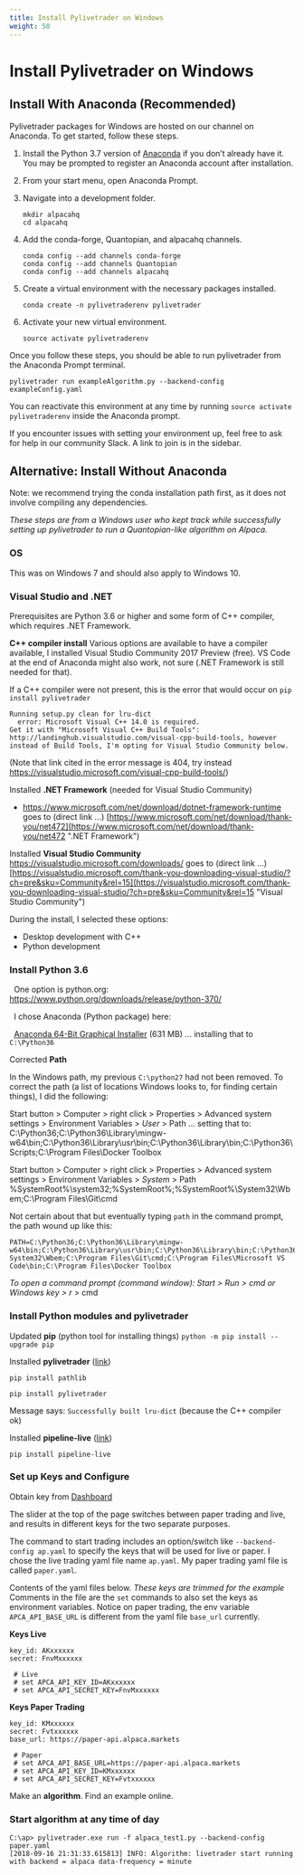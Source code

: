```yaml
---
title: Install Pylivetrader on Windows
weight: 50
---
```

# Install Pylivetrader on Windows
## Install With Anaconda (Recommended)

Pylivetrader packages for Windows are hosted on our channel on Anaconda. To get started, follow these steps.

1. Install the Python 3.7 version of [Anaconda](https://www.anaconda.com/download/#windows) if you don’t already have it. You may be prompted to register an Anaconda account after installation.
2. From your start menu, open Anaconda Prompt.
3. Navigate into a development folder.

    ```
    mkdir alpacahq
    cd alpacahq
    ```

4. Add the conda-forge, Quantopian, and alpacahq channels.

    ```
    conda config --add channels conda-forge
    conda config --add channels Quantopian
    conda config --add channels alpacahq
    ```

5. Create a virtual environment with the necessary packages installed.

    ```
    conda create -n pylivetraderenv pylivetrader
    ```

6. Activate your new virtual environment.

    ```
    source activate pylivetraderenv
    ```

Once you follow these steps, you should be able to run pylivetrader from the Anaconda Prompt terminal.
```
pylivetrader run exampleAlgorithm.py --backend-config exampleConfig.yaml
```
You can reactivate this environment at any time by running `source activate pylivetraderenv` inside the Anaconda prompt.

If you encounter issues with setting your environment up, feel free to ask for help in our community Slack. A link to join is in the sidebar.

## Alternative: Install Without Anaconda

Note: we recommend trying the conda installation path first, as it does not involve compiling any dependencies.

*These steps are from a Windows user who kept track while successfully setting up pylivetrader to run a Quantopian-like algorithm on Alpaca.*

### OS
This was on Windows 7 and should also apply to Windows 10.

### Visual Studio and .NET
Prerequisites are Python 3.6 or higher and some form of C++ compiler, which requires .NET Framework.

**C++ compiler install**
Various options are available to have a compiler available, I installed Visual Studio Community 2017 Preview (free).
VS Code at the end of Anaconda might also work, not sure (.NET Framework is still needed for that).

If a C++ compiler were not present, this is the error that would occur on `pip install pylivetrader`

```
Running setup.py clean for lru-dict
  error: Microsoft Visual C++ 14.0 is required.
Get it with "Microsoft Visual C++ Build Tools":
http://landinghub.visualstudio.com/visual-cpp-build-tools, however instead of Build Tools, I'm opting for Visual Studio Community below.
```

(Note that link cited in the error message is 404, try instead https://visualstudio.microsoft.com/visual-cpp-build-tools/)

Installed **.NET Framework** (needed for Visual Studio Community)

- https://www.microsoft.com/net/download/dotnet-framework-runtime goes to (direct link ...)
[https://www.microsoft.com/net/download/thank-you/net472](https://www.microsoft.com/net/download/thank-you/net472 ".NET Framework")

Installed **Visual Studio Community**
https://visualstudio.microsoft.com/downloads/ goes to (direct link ...)
[https://visualstudio.microsoft.com/thank-you-downloading-visual-studio/?ch=pre&sku=Community&rel=15](https://visualstudio.microsoft.com/thank-you-downloading-visual-studio/?ch=pre&sku=Community&rel=15 "Visual Studio Community")

During the install, I selected these options:

- Desktop development with C++
- Python development

### Install Python 3.6

  One option is python.org: https://www.python.org/downloads/release/python-370/

  I chose Anaconda (Python package) here:

  [Anaconda 64-Bit Graphical Installer](https://repo.anaconda.com/archive/Anaconda3-5.2.0-Windows-x86_64.exe "Anaconda") (631 MB) ... installing that to `C:\Python36`

Corrected **Path**

In the Windows path, my previous `C:\python27` had not been removed. To correct the path (a list of locations Windows looks to, for finding certain things), I did the following:

Start button > Computer > right click > Properties > Advanced system settings > Environment Variables > *User* > Path
... setting that to:
C:\Python36;C:\Python36\Library\mingw-w64\bin;C:\Python36\Library\usr\bin;C:\Python36\Library\bin;C:\Python36\Scripts;C:\Program Files\Docker Toolbox

Start button > Computer > right click > Properties > Advanced system settings > Environment Variables > *System* > Path
%SystemRoot%\system32;%SystemRoot%;%SystemRoot%\System32\Wbem;C:\Program Files\Git\cmd

Not certain about that but eventually typing `path` in the command prompt, the path wound up like this:

```
PATH=C:\Python36;C:\Python36\Library\mingw-w64\bin;C:\Python36\Library\usr\bin;C:\Python36\Library\bin;C:\Python36\Scripts;C:\Windows\system32;C:\Windows;C:\Windows\
System32\Wbem;C:\Program Files\Git\cmd;C:\Program Files\Microsoft VS Code\bin;C:\Program Files\Docker Toolbox
```

*To open a command prompt (command window):
Start > Run > cmd
or Windows key > r* > cmd

### Install Python modules and pylivetrader

Updated **pip** (python tool for installing things)
`python -m pip install --upgrade pip`

Installed **pylivetrader** ([link](https://github.com/alpacahq/pylivetrader "pylivetrader"))

`pip install pathlib`

`pip install pylivetrader`

Message says:
`Successfully built lru-dict`
(because the C++ compiler ok)

Installed **pipeline-live** ([link](https://github.com/alpacahq/pipeline-live "pipeline-live"))

`pip install pipeline-live`

### Set up Keys and Configure
Obtain key from [Dashboard](https://app.alpaca.markets/dashboard/overview)

The slider at the top of the page switches between paper trading and live, and results in different keys for the two separate purposes.

The command to start trading includes an option/switch like `--backend-config ap.yaml` to specify the keys that will be used for live or paper. I chose the live trading yaml file name `ap.yaml`. My paper trading yaml file is called `paper.yaml`.

Contents of the yaml files below.
*These keys are trimmed for the example*
Comments in the file are the `set` commands to also set the keys as environment variables. Notice on paper trading, the env variable `APCA_API_BASE_URL` is different from the yaml file `base_url` currently.

**Keys Live**

```
key_id: AKxxxxxx
secret: FnvMxxxxxx

 # Live
 # set APCA_API_KEY_ID=AKxxxxxx
 # set APCA_API_SECRET_KEY=FnvMxxxxxx
```

**Keys Paper Trading**

```
key_id: KMxxxxxx
secret: Fvtxxxxxx
base_url: https://paper-api.alpaca.markets

 # Paper
 # set APCA_API_BASE_URL=https://paper-api.alpaca.markets
 # set APCA_API_KEY_ID=KMxxxxxx
 # set APCA_API_SECRET_KEY=Fvtxxxxxx
```

Make an **algorithm**. Find an example online.

### Start algorithm at any time of day

```
C:\ap> pylivetrader.exe run -f alpaca_test1.py --backend-config paper.yaml
[2018-09-16 21:31:33.615813] INFO: Algorithm: livetrader start running with backend = alpaca data-frequency = minute
```